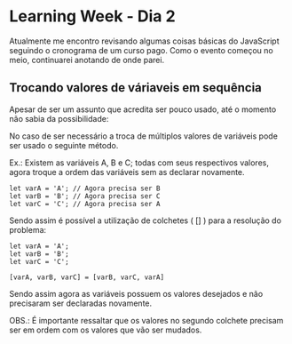 # Learning Week - Dia 2

Atualmente me encontro revisando algumas coisas básicas do JavaScript seguindo o cronograma de um curso pago. Como o evento começou no meio, continuarei anotando de onde parei.

## Trocando valores de váriaveis em sequência

Apesar de ser um assunto que acredita ser pouco usado, até o momento não sabia da possibilidade:

No caso de ser necessário a troca de múltiplos valores de variáveis pode ser usado o seguinte método.

Ex.: Existem as variáveis A, B e C; todas com seus respectivos valores, agora troque a ordem das variáveis sem as declarar novamente.

```
let varA = 'A'; // Agora precisa ser B
let varB = 'B'; // Agora precisa ser C
let varC = 'C'; // Agora precisa ser A
```

Sendo assim é possível a utilização de colchetes ( [] ) para a resolução do problema:

```
let varA = 'A';
let varB = 'B';
let varC = 'C';

[varA, varB, varC] = [varB, varC, varA]
```
Sendo assim agora as variáveis possuem os valores desejados e não precisaram ser declaradas novamente.

OBS.: É importante ressaltar que os valores no segundo colchete precisam ser em ordem com os valores que vão ser mudados.

